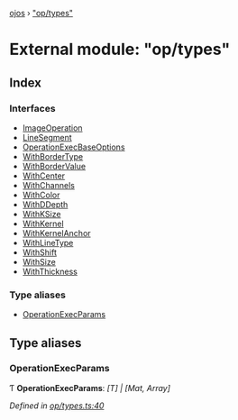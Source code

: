 [ojos](../README.md) › ["op/types"](_op_types_.md)

# External module: "op/types"

## Index

### Interfaces

* [ImageOperation](../interfaces/_op_types_.imageoperation.md)
* [LineSegment](../interfaces/_op_types_.linesegment.md)
* [OperationExecBaseOptions](../interfaces/_op_types_.operationexecbaseoptions.md)
* [WithBorderType](../interfaces/_op_types_.withbordertype.md)
* [WithBorderValue](../interfaces/_op_types_.withbordervalue.md)
* [WithCenter](../interfaces/_op_types_.withcenter.md)
* [WithChannels](../interfaces/_op_types_.withchannels.md)
* [WithColor](../interfaces/_op_types_.withcolor.md)
* [WithDDepth](../interfaces/_op_types_.withddepth.md)
* [WithKSize](../interfaces/_op_types_.withksize.md)
* [WithKernel](../interfaces/_op_types_.withkernel.md)
* [WithKernelAnchor](../interfaces/_op_types_.withkernelanchor.md)
* [WithLineType](../interfaces/_op_types_.withlinetype.md)
* [WithShift](../interfaces/_op_types_.withshift.md)
* [WithSize](../interfaces/_op_types_.withsize.md)
* [WithThickness](../interfaces/_op_types_.withthickness.md)

### Type aliases

* [OperationExecParams](_op_types_.md#operationexecparams)

## Type aliases

###  OperationExecParams

Ƭ **OperationExecParams**: *[T] | [Mat, Array]*

*Defined in [op/types.ts:40](https://github.com/cancerberoSgx/mirada/blob/3544b58/ojos/src/op/types.ts#L40)*
